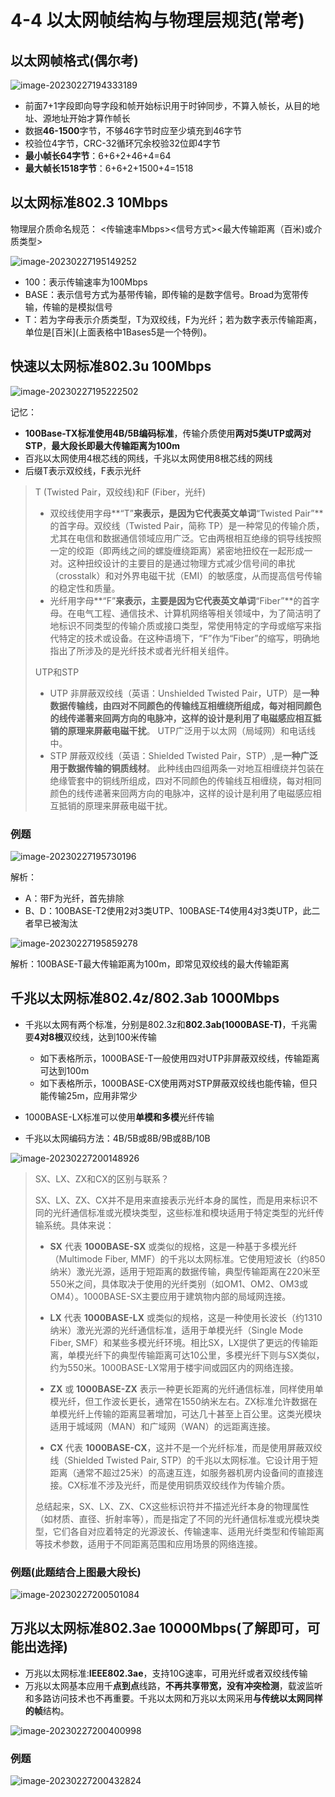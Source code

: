 # 4-4 以太网帧结构与物理层规范(常考)

## 以太网帧格式(偶尔考)

![image-20230227194333189](https://img.yatjay.top/md/image-20230227194333189.png)  

- 前面7+1字段即向导字段和帧开始标识用于时钟同步，不算入帧长，从目的地址、源地址开始才算作帧长
- 数据**46-1500**字节，不够46字节时应至少填充到46字节
- 校验位4字节，CRC-32循环冗余校验32位即4字节
- **最小帧长64字节**：6+6+2+46+4=64
- **最大帧长1518字节**：6+6+2+1500+4=1518

## 以太网标准802.3 10Mbps

物理层介质命名规范：     <传输速率Mbps><信号方式><最大传输距离（百米)或介质类型>

![image-20230227195149252](https://img.yatjay.top/md/image-20230227195149252.png)

- 100：表示传输速率为100Mbps
- BASE：表示信号方式为基带传输，即传输的是数字信号。Broad为宽带传输，传输的是模拟信号
- T：若为字母表示介质类型，T为双绞线，F为光纤；若为数字表示传输距离，单位是[百米]\(上面表格中1Bases5是一个特例\)。

## 快速以太网标准802.3u 100Mbps

![image-20230227195222502](https://img.yatjay.top/md/image-20230227195222502.png)

记忆：

- **100Base-TX标准使用4B/5B编码标准**，传输介质使用**两对5类UTP或两对STP**，**最大段长即最大传输距离为100m**
- 百兆以太网使用4根芯线的网线，千兆以太网使用8根芯线的网线
- 后缀T表示双绞线，F表示光纤

> T (Twisted Pair，双绞线)和F (Fiber，光纤)
>
> - 双绞线使用字母**“T”**来表示，是因为它代表英文单词**“Twisted Pair”**的首字母。双绞线（Twisted Pair，简称 TP）是一种常见的传输介质，尤其在电信和数据通信领域应用广泛。它由两根相互绝缘的铜导线按照一定的绞距（即两线之间的螺旋缠绕距离）紧密地扭绞在一起形成一对。这种扭绞设计的主要目的是通过物理方式减少信号间的串扰（crosstalk）和对外界电磁干扰（EMI）的敏感度，从而提高信号传输的稳定性和质量。
> - 光纤用字母**“F”**来表示，主要是因为它代表英文单词**“Fiber”**的首字母。在电气工程、通信技术、计算机网络等相关领域中，为了简洁明了地标识不同类型的传输介质或接口类型，常使用特定的字母或缩写来指代特定的技术或设备。在这种语境下，“F”作为“Fiber”的缩写，明确地指出了所涉及的是光纤技术或者光纤相关组件。
>
> UTP和STP
>
> - UTP 非屏蔽双绞线（英语：Unshielded Twisted Pair，UTP）是**一种数据传输线，由四对不同颜色的传输线互相缠绕所组成，每对相同颜色的线传递著来回两方向的电脉冲，这样的设计是利用了电磁感应相互抵销的原理来屏蔽电磁干扰**。 UTP广泛用于以太网（局域网）和电话线中。
> - STP 屏蔽双绞线（英语：Shielded Twisted Pair，STP）,是**一种广泛用于数据传输的铜质线材**。 此种线由四组两条一对地互相缠绕并包装在绝缘管套中的铜线所组成，四对不同颜色的传输线互相缠绕，每对相同颜色的线传递著来回两方向的电脉冲，这样的设计是利用了电磁感应相互抵销的原理来屏蔽电磁干扰。

### 例题

![image-20230227195730196](https://img.yatjay.top/md/image-20230227195730196.png)

解析：

- A：带F为光纤，首先排除
- B、D：100BASE-T2使用2对3类UTP、100BASE-T4使用4对3类UTP，此二者早已被淘汰

![image-20230227195859278](https://img.yatjay.top/md/image-20230227195859278.png)

解析：100BASE-T最大传输距离为100m，即常见双绞线的最大传输距离

## 千兆以太网标准802.4z/802.3ab 1000Mbps

- 千兆以太网有两个标准，分别是802.3z和**802.3ab(1000BASE-T)**，千兆需要**4对8根**双绞线，达到100米传输
  - 如下表格所示，1000BASE-T一般使用四对UTP非屏蔽双绞线，传输距离可达到100m
  - 如下表格所示，1000BASE-CX使用两对STP屏蔽双绞线也能传输，但只能传输25m，应用非常少

- 1000BASE-LX标准可以使用**单模和多模**光纤传输
- 千兆以太网编码方法：4B/5B或8B/9B或8B/10B

![image-20230227200148926](https://img.yatjay.top/md/image-20230227200148926.png)

> SX、LX、ZX和CX的区别与联系？
>
> SX、LX、ZX、CX并不是用来直接表示光纤本身的属性，而是用来标识不同的光纤通信标准或光模块类型，这些标准和模块适用于特定类型的光纤传输系统。具体来说：
>
> - **SX** 代表 **1000BASE-SX** 或类似的规格，这是一种基于多模光纤（Multimode Fiber, MMF）的千兆以太网标准。它使用短波长（约850纳米）激光光源，适用于短距离的数据传输，典型传输距离在220米至550米之间，具体取决于使用的光纤类别（如OM1、OM2、OM3或OM4）。1000BASE-SX主要应用于建筑物内部的局域网连接。
>
> - **LX** 代表 **1000BASE-LX** 或类似的规格，这是一种使用长波长（约1310纳米）激光光源的光纤通信标准，适用于单模光纤（Single Mode Fiber, SMF）和某些多模光纤环境。相比SX，LX提供了更远的传输距离，单模光纤下的典型传输距离可达10公里，多模光纤下则与SX类似，约为550米。1000BASE-LX常用于楼宇间或园区内的网络连接。
>
> - **ZX** 或 **1000BASE-ZX** 表示一种更长距离的光纤通信标准，同样使用单模光纤，但工作波长更长，通常在1550纳米左右。ZX标准允许数据在单模光纤上传输的距离显著增加，可达几十甚至上百公里。这类光模块适用于城域网（MAN）和广域网（WAN）的远距离连接。
>
> - **CX** 代表 **1000BASE-CX**，这并不是一个光纤标准，而是使用屏蔽双绞线（Shielded Twisted Pair, STP）的千兆以太网标准。它设计用于短距离（通常不超过25米）的高速互连，如服务器机房内设备间的直接连接。CX标准不涉及光纤，而是使用铜质双绞线作为传输介质。
>
> 总结起来，SX、LX、ZX、CX这些标识符并不描述光纤本身的物理属性（如材质、直径、折射率等），而是指定了不同的光纤通信标准或光模块类型，它们各自对应着特定的光源波长、传输速率、适用光纤类型和传输距离等技术参数，适用于不同距离范围和应用场景的网络连接。

### 例题(此题结合上图最大段长)

![image-20230227200501084](https://img.yatjay.top/md/image-20230227200501084.png)

## 万兆以太网标准802.3ae 10000Mbps(了解即可，可能出选择)

- 万兆以太网标准:**IEEE802.3ae**，支持10G速率，可用光纤或者双绞线传输
- 万兆以太网基本应用千**点到点**线路，**不再共享带宽，没有冲突检测**，载波监听和多路访问技术也不再重要。千兆以太网和万兆以太网采用**与传统以太网同样的帧**结构。

![image-20230227200400998](https://img.yatjay.top/md/image-20230227200400998.png)

### 例题

![image-20230227200432824](https://img.yatjay.top/md/image-20230227200432824.png)


